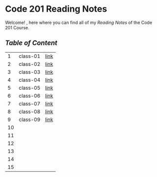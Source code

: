 # Code 201 Reading Notes 

Welcome! , here where you can find all of my *Reading Notes* of the Code 201 Course.

## _Table of Content_
|    	|           	|  	|  
|-	  |-  	        |-	|
| 1 	|  class-01  	|  [link](https://baselatalla.github.io/code-201-reading-notes/class-01)	|
| 2 	|  class-02   |  [link](https://baselatalla.github.io/code-201-reading-notes/class-02)	|  	
| 3 	|  class-03 	|  [link](https://baselatalla.github.io/code-201-reading-notes/class-03)	|  	
| 4 	|  class-04 	|  [link](https://baselatalla.github.io/code-201-reading-notes/class-04)	|  	
| 5	  |  class-05 	|  [link](https://baselatalla.github.io/code-201-reading-notes/class-05)	|  	
| 6   |  class-06   |  [link](https://baselatalla.github.io/code-201-reading-notes/class-06)	|  	
| 7   |  class-07   |  [link](https://baselatalla.github.io/code-201-reading-notes/class-07)	|  	
| 8 	|  class-08	  |  [link](https://baselatalla.github.io/code-201-reading-notes/class-08)  |  	
| 9 	|  class-09   |  [link](https://baselatalla.github.io/code-201-reading-notes/class-09)	|
| 10 	|         	  |  	|
| 11 	|         	  |  	|  	
| 12 	|         	  |   |  
| 13 	|         	  |  	|  	
| 14 	|  	          |  	|  	
| 15 	|  	          |  	|  	







